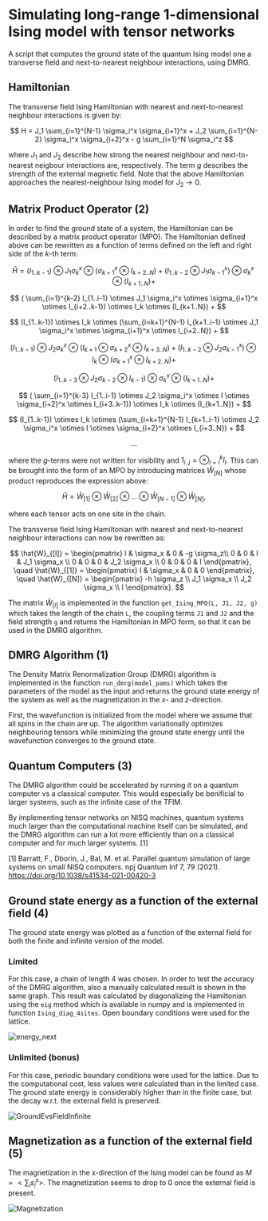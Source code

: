 # Simulating long-range 1-dimensional Ising model with tensor networks

A script that computes the ground state of the quantum Ising model one a transverse field and next-to-nearest neighbour interactions, using DMRG.

## Hamiltonian

The transverse field Ising Hamiltonian with nearest and next-to-nearest neighbour interactions is given by:

$$
H = J_1 \sum_{i=1}^{N-1} \sigma_i^x \sigma_{i+1}^x + J_2 \sum_{i=1}^{N-2} \sigma_i^x \sigma_{i+2}^x - g \sum_{i=1}^N \sigma_i^z
$$

where $J_1$ and $J_2$ describe how strong the nearest neighbour and next-to-nearest neigbour interactions are, respectively. The term $g$ describes the strength of the external magnetic field. Note that the above Hamiltonian approaches the nearest-neighbour Ising model for $J_2 \rightarrow 0$.

## Matrix Product Operator (2)

In order to find the ground state of a system, the Hamiltonian can be described by a matrix product operator (MPO). The Hamiltonian defined above can be rewritten as a function of terms defined on the left and right side of the $k$-th term:

$$
\hat{H} = (I_{1..k-1}) \otimes J_1 \sigma_k^x \otimes (\sigma_{k+1}^x \otimes I_{k+2..N}) + (I_{1..k-2} \otimes J_1 \sigma_{k-1}^x) \otimes \sigma_k^x \otimes (I_{k+1..N}) +
$$

$$
( \sum_{i=1}^{k-2} I_{1..i-1} \otimes J_1 \sigma_i^x \otimes \sigma_{i+1}^x \otimes I_{i+2..k-1}) \otimes I_k \otimes (I_{k+1..N}) +
$$

$$
(I_{1..k-1}) \otimes I_k \otimes (\sum_{i=k+1}^{N-1} I_{k+1..i-1} \otimes J_1 \sigma_i^x \otimes \sigma_{i+1}^x \otimes I_{i+2..N}) +
$$

$$
(I_{1..k-1}) \otimes J_2 \sigma_k^x \otimes (I_{k+1} \otimes \sigma_{k+2}^x \otimes I_{k+3..N} ) + (I_{1..k-2} \otimes J_2 \sigma_{k-1}^x) \otimes I_k \otimes (\sigma_{k+1}^x \otimes I_{k+2..N}) +
$$

$$
(I_{1..k-3} \otimes J_2 \sigma_{k-2} \otimes I_{k-1}) \otimes \sigma_k^x \otimes (I_{k+1..N}) +
$$

$$
( \sum_{i=1}^{k-3} I_{1..i-1} \otimes J_2 \sigma_i^x \otimes I \otimes \sigma_{i+2}^x \otimes I_{i+3..k-1}) \otimes I_k \otimes (I_{k+1..N}) +
$$

$$
(I_{1..k-1}) \otimes I_k \otimes (\sum_{i=k+1}^{N-1} I_{k+1..i-1} \otimes J_2 \sigma_i^x \otimes I \otimes \sigma_{i+2}^x \otimes I_{i+3..N}) +
$$

$$
...
$$

where the $g$-terms were not written for visibility and $1_{i..j} = \otimes_{l=i}^k I_l$.
This can be brought into the form of an MPO by introducing matrices $\hat{W}_{[N]}$ whose product reproduces the expression above:

$$
\hat{H} = \hat{W}_{[1]} \otimes \hat{W}_{[2]} \otimes \dots \otimes \hat{W}_{[N-1]} \otimes \hat{W}_{[N]},
$$

where each tensor acts on one site in the chain.

The transverse field Ising Hamiltonian with nearest and next-to-nearest neighbour interactions can now be rewritten as:

$$
\hat{W}_{[l]} =
\begin{pmatrix}
I & \sigma_x & 0 & -g \sigma_z\\
0 & 0 & I & J_1 \sigma_x \\
0 & 0 & 0 & J_2 \sigma_x \\
0 & 0 & 0 & I
\end{pmatrix}, \quad
\hat{W}_{[1]} =
\begin{pmatrix}
I & \sigma_x & 0 & 0
\end{pmatrix}, \quad
\hat{W}_{[N]} =
\begin{pmatrix}
-h \sigma_z \\
J_1 \sigma_x \\
J_2 \sigma_x \\
I
\end{pmatrix}.
$$

The matrix $\hat{W}_{[l]}$ is implemented in the function `get_Ising_MPO(L, J1, J2, g)` which takes the length of the chain `L`, the coupling terms `J1` and `J2` and the field strength `g` and returns the Hamiltonian in MPO form, so that it can be used in the DMRG algorithm.

## DMRG Algorithm (1)

The Density Matrix Renormalization Group (DMRG) algorithm is implemented in the function `run_dmrg(model_pams)` which takes the parameters of the model as the input and returns the ground state energy of the system as well as the magnetization in the $x$- and $z$-direction.

First, the wavefunction is initialized from the model where we assume that all spins in the chain are up. The algorithm variationally optimizes neighbouring tensors while minimizing the ground state energy until the wavefunction converges to the ground state.

## Quantum Computers (3)

The DMRG algorithm could be accelerated by running it on a quantum computer vs a classical computer. This would especially be benificial to larger systems, such as the infinite case of the TFIM.

By implementing tensor networks on NISQ machines, quantum systems much larger than the computational machine itself can be simulated, and the DMRG algorithm can run a lot more efficiently than on a classical computer and for much larger systems. [1]

[1] Barratt, F., Dborin, J., Bal, M. et al. Parallel quantum simulation of large systems on small NISQ computers. npj Quantum Inf 7, 79 (2021). https://doi.org/10.1038/s41534-021-00420-3

## Ground state energy as a function of the external field (4)

The ground state energy was plotted as a function of the external field for both the finite and infinite version of the model.

### Limited

For this case, a chain of length 4 was chosen. In order to test the accuracy of the DMRG algorithm, also a manually calculated result is shown in the same graph. This result was calculated by diagonalizing the Hamiltonian using the `eig` method which is available in numpy and is implemented in function `Ising_diag_4sites`. Open boundary conditions were used for the lattice.

![energy_next](https://user-images.githubusercontent.com/49079733/221142987-7e3539e1-f6ef-4906-9b10-e3d2c25b7018.png)

### Unlimited (bonus)

For this case, periodic boundary conditions were used for the lattice. Due to the computational cost, less values were calculated than in the limited case. The ground state energy is considerably higher than in the finite case, but the decay w.r.t. the external field is preserved.

![GroundEvsFieldInfinite](https://user-images.githubusercontent.com/49079733/221143139-beac395a-d696-48a6-b9f4-63ac7d62a347.png)

## Magnetization as a function of the external field (5)

The magnetization in the x-direction of the Ising model can be found as $M = < \sum_i s_i^x >$. The magnetization seems to drop to 0 once the external field is present.

![Magnetization](https://user-images.githubusercontent.com/49079733/221143260-7ee66849-94f5-4c21-85d2-f8c86d9db1a8.png)
